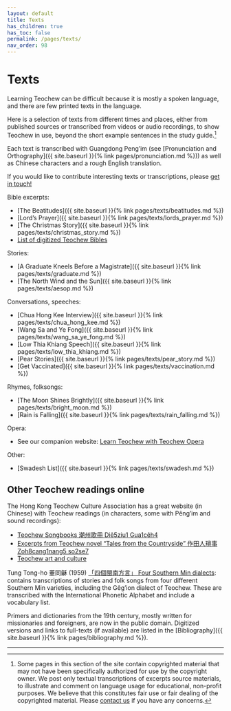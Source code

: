 ```yaml
---
layout: default
title: Texts
has_children: true
has_toc: false
permalink: /pages/texts/
nav_order: 98
---
```


Texts
=====

Learning Teochew can be difficult because it is mostly a spoken language, and
there are few printed texts in the language.

Here is a selection of texts from different times and places, either from
published sources or transcribed from videos or audio recordings, to show
Teochew in use, beyond the short example sentences in the study guide.[^1]

Each text is transcribed with Guangdong Peng’im (see [Pronunciation and
Orthography]({{ site.baseurl }}{% link pages/pronunciation.md %})) as well as
Chinese characters and a rough English translation.

If you would like to contribute interesting texts or transcriptions, please [get
in touch!](https://forms.gle/igjwwiz2z2Dpr3SE6)

Bible excerpts:

 * [The Beatitudes]({{ site.baseurl }}{% link pages/texts/beatitudes.md %})
 * [Lord’s Prayer]({{ site.baseurl }}{% link pages/texts/lords_prayer.md %})
 * [The Christmas Story]({{ site.baseurl }}{% link pages/texts/christmas_story.md %})
 * [List of digitized Teochew Bibles](https://github.com/learn-teochew/tc-bibles)

Stories:

 * [A Graduate Kneels Before a Magistrate]({{ site.baseurl }}{% link pages/texts/graduate.md %})
 * [The North Wind and the Sun]({{ site.baseurl }}{% link pages/texts/aesop.md %})

Conversations, speeches:

 * [Chua Hong Kee Interview]({{ site.baseurl }}{% link pages/texts/chua_hong_kee.md %})
 * [Wang Sa and Ye Fong]({{ site.baseurl }}{% link pages/texts/wang_sa_ye_fong.md %})
 * [Low Thia Khiang Speech]({{ site.baseurl }}{% link pages/texts/low_thia_khiang.md %})
 * [Pear Stories]({{ site.baseurl }}{% link pages/texts/pear_story.md %})
 * [Get Vaccinated]({{ site.baseurl }}{% link pages/texts/vaccination.md %})

Rhymes, folksongs:

 * [The Moon Shines Brightly]({{ site.baseurl }}{% link pages/texts/bright_moon.md %})
 * [Rain is Falling]({{ site.baseurl }}{% link pages/texts/rain_falling.md %})

Opera:

 * See our companion website: [Learn Teochew with Teochew Opera](https://learn-teochew.github.io/tc-opera/)

Other:

 * [Swadesh List]({{ site.baseurl }}{% link pages/texts/swadesh.md %})


Other Teochew readings online
-----------------------------

The Hong Kong Teochew Culture Association has a great website (in Chinese) with
Teochew readings (in characters, some with Pêng’im and sound recordings):

 * [Teochew Songbooks 潮州歌冊 Diê5ziu1 Gua1cêh4](https://www.tc-culture.hk/songbook/index.html)
 * [Excerpts from Teochew novel “Tales from the Countryside” 作田人瑣事 Zoh8cang1nang5 so2se7](https://www.tc-culture.hk/farmer/index.html)
 * [Teochew art and culture](https://www.tc-culture.hk/art/index.html)

Tung Tong-ho 董同龢 (1959) [「四個閩南方言」 Four Southern Min
dialects](https://www2.ihp.sinica.edu.tw/file/4159uYkeDst.pdf): contains
transcriptions of stories and folk songs from four different Southern Min
varieties, including the Gêg’ion dialect of Teochew. These are transcribed with
the International Phonetic Alphabet and include a vocabulary list.

Primers and dictionaries from the 19th century, mostly written for missionaries
and foreigners, are now in the public domain. Digitized versions and links to
full-texts (if available) are listed in the [Bibliography]({{ site.baseurl }}{% link pages/bibliography.md %}).

<hr />

[^1]: Some pages in this section of the site contain copyrighted material that may not have been specifically authorized for use by the copyright owner. We post only textual transcriptions of excerpts source materials, to illustrate and comment on language usage for educational, non-profit purposes. We believe that this constitutes fair use or fair dealing of the copyrighted material. Please [contact us](https://forms.gle/igjwwiz2z2Dpr3SE6) if you have any concerns.
